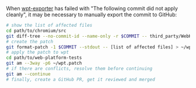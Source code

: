 When [wpt-exporter](https://ci.chromium.org/buildbot/chromium.infra.cron/wpt-exporter/) has failed with "The following commit did not apply cleanly", it may be necessary to manually export the commit to GitHub:

```bash
# show the list of affected files
cd path/to/chromium/src
git diff-tree --no-commit-id --name-only -r $COMMIT -- third_party/WebKit/LayoutTests/external/wpt | grep -vE '(-expected\.txt|/OWNERS)$' | xargs echo
# create the patch
git format-patch -1 $COMMIT --stdout -- [list of affected files] > ~/wpt.patch
# apply the patch to wpt
cd path/to/web-platform-tests
git am --3way -p6 ~/wpt.patch
# if there are conflicts, resolve them before continuing
git am --continue
# finally, create a GitHub PR, get it reviewed and merged
```
